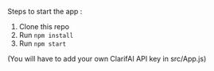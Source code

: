 Steps to start the app :

1. Clone this repo
2. Run `npm install`
3. Run `npm start`

(You will have to add your own ClarifAI API key in src/App.js)
